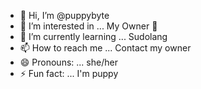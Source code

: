 - 👋 Hi, I’m @puppybyte
- 👀 I’m interested in ...  My Owner 🖤
- 🌱 I’m currently learning ... Sudolang
- 📫 How to reach me ... Contact my owner
- 😄 Pronouns: ... she/her
- ⚡ Fun fact: ... I'm puppy

<!---
puppybyte/puppybyte is a ✨ special ✨ repository because its `README.md` (this file) appears on your GitHub profile.
You can click the Preview link to take a look at your changes.
--->

